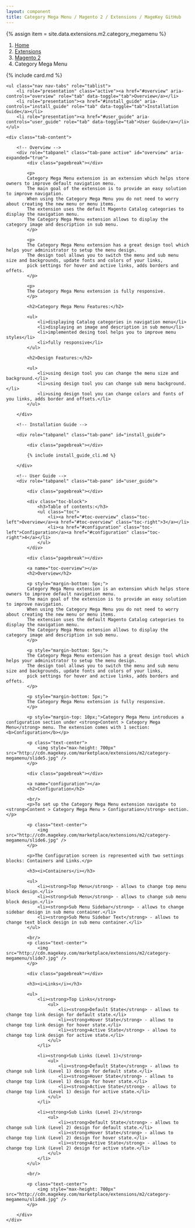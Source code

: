 ```yaml
---
layout: component
title: Category Mega Menu / Magento 2 / Extensions / MageKey GitHub
---
```

{% assign item = site.data.extensions.m2.category_megamenu %}

<ol class="breadcrumb">
    <li><a href="/">Home</a></li>
    <li><a href="/extensions">Extensions</a></li>
    <li><a href="/extensions/m2">Magento 2</a></li>
    <li class="active">Category Mega Menu</li>
</ol>

{% include card.md %}

<div class="details">

    <ul class="nav nav-tabs" role="tablist">
        <li role="presentation" class="active"><a href="#overview" aria-controls="overview" role="tab" data-toggle="tab">Overview</a></li>
        <li role="presentation"><a href="#install_guide" aria-controls="install_guide" role="tab" data-toggle="tab">Installation Guide</a></li>
        <li role="presentation"><a href="#user_guide" aria-controls="user_guide" role="tab" data-toggle="tab">User Guide</a></li>
    </ul>

    <div class="tab-content">

        <!-- Overview -->
        <div role="tabpanel" class="tab-pane active" id="overview" aria-expanded="true">
            <div class="pagebreak"></div>

            <p>
            Category Mega Menu extension is an extension which helps store owners to improve default navigation menu.
            The main goal of the extension is to provide an easy solution to improve navigation.
            When using the Category Mega Menu you do not need to worry about creating the new menu or menu items.
            The extension uses the default Magento Catalog categories to display the navigation menu.
            The Category Mega Menu extension allows to display the category image and description in sub menu.
            </p>

            <p>
            The Category Mega Menu extension has a great design tool which helps your administrator to setup the menu design.
            The design tool allows you to switch the menu and sub menu size and backgrounds, update fonts and colors of your links,
            pick settings for hover and active links, adds borders and offets.
            </p>

            <p>
            The Category Mega Menu extension is fully responsive.
            </p>

            <h2>Category Mega Menu Features:</h2>

            <ul>
                <li>displaying Catalog categories in navigation menu</li>
                <li>displaying an image and description in sub menu</li>
                <li>implemented desing tool helps you to improve menu styles</li>
                <li>fully responsive</li>
            </ul>

            <h2>Design Features:</h2>

            <ul>
                <li>using design tool you can change the menu size and background.</li>
                <li>using design tool you can change sub menu background.</li>
                <li>using design tool you can change colors and fonts of you links, adds border and offsets.</li>
            </ul>

        </div>

        <!-- Installation Guide -->

        <div role="tabpanel" class="tab-pane" id="install_guide">

            <div class="pagebreak"></div>

            {% include install_guide_cli.md %}

        </div>

        <!-- User Guide -->
        <div role="tabpanel" class="tab-pane" id="user_guide">

            <div class="pagebreak"></div>

            <div class="toc-block">
                <h3>Table of contents:</h3>
                <ul class="toc">
                    <li><a href="#toc-overview" class="toc-left">Overview</a><a href="#toc-overview" class="toc-right">3</a></li>
                    <li><a href="#configuration" class="toc-left">Configuration</a><a href="#configuration" class="toc-right">4</a></li>
                </ul>
            </div>

            <div class="pagebreak"></div>

            <a name="toc-overview"></a>
            <h2>Overview</h2>

            <p style="margin-bottom: 5px;">
            Category Mega Menu extension is an extension which helps store owners to improve default navigation menu.
            The main goal of the extension is to provide an easy solution to improve navigation.
            When using the Category Mega Menu you do not need to worry about creating the new menu or menu items.
            The extension uses the default Magento Catalog categories to display the navigation menu.
            The Category Mega Menu extension allows to display the category image and description in sub menu.
            </p>

            <p style="margin-bottom: 5px;">
            The Category Mega Menu extension has a great design tool which helps your administrator to setup the menu design.
            The design tool allows you to switch the menu and sub menu size and backgrounds, update fonts and colors of your links,
            pick settings for hover and active links, adds borders and offets.
            </p>

            <p style="margin-bottom: 5px;">
            The Category Mega Menu extension is fully responsive.
            </p>

            <p style="margin-top: 10px;">Category Mega Menu introduces a configuration section under <strong>Content > Category Mega Menu</strong> menu. The extension comes with 1 section: <b>Configuration</b></p>

            <p class="text-center">
                <img style="max-height: 700px" src="http://cdn.magekey.com/marketplace/extensions/m2/category-megamenu/slide5.jpg" />
            </p>

            <div class="pagebreak"></div>

            <a name="configuration"></a>
            <h2>Configuration</h2>

            <br/>
            <p>To set up the Category Mega Menu extension navigate to <strong>Content > Category Mega Menu > Configuration</strong> section.</p>

            <p class="text-center">
                <img src="http://cdn.magekey.com/marketplace/extensions/m2/category-megamenu/slide6.jpg" />
            </p>

            <p>The Configuration screen is represented with two settings blocks: Containers and Links.</p>

            <h3><i>Containers</i></h3>

            <ul>
                <li><strong>Top Menu</strong> - allows to change top menu block design.</li>
                <li><strong>Sub Menu</strong> - allows to change sub menu block design.</li>
                <li><strong>Sub Menu Sidebar</strong> - allows to change sidebar design in sub menu container.</li>
                <li><strong>Sub Menu Sidebar Text</strong> - allows to change text block design in sub menu container.</li>
            </ul>

            <br/>
            <p class="text-center">
                <img src="http://cdn.magekey.com/marketplace/extensions/m2/category-megamenu/slide7.jpg" />
            </p>

            <div class="pagebreak"></div>

            <h3><i>Links</i></h3>

            <ul>
                <li><strong>Top Links</strong>
                    <ul>
                        <li><strong>Default State</strong> - allows to change top link design for default state.</li>
                        <li><strong>Hover State</strong> - allows to change top link design for hover state.</li>
                        <li><strong>Active State</strong> - allows to change top link design for active state.</li>
                    </ul>
                </li>

                <li><strong>Sub Links (Level 1)</strong>
                    <ul>
                        <li><strong>Default State</strong> - allows to change sub link (Level 1) design for default state.</li>
                        <li><strong>Hover State</strong> - allows to change top link (Level 1) design for hover state.</li>
                        <li><strong>Active State</strong> - allows to change top link (Level 1) design for active state.</li>
                    </ul>
                </li>

                <li><strong>Sub Links (Level 2)</strong>
                    <ul>
                        <li><strong>Default State</strong> - allows to change sub link (Level 2) design for default state.</li>
                        <li><strong>Hover State</strong> - allows to change top link (Level 2) design for hover state.</li>
                        <li><strong>Active State</strong> - allows to change top link (Level 2) design for active state.</li>
                    </ul>
                </li>
            </ul>

            <br/>

            <p class="text-center">
                <img style="max-height: 700px" src="http://cdn.magekey.com/marketplace/extensions/m2/category-megamenu/slide8.jpg" />
            </p>

        </div>
    </div>

</div>
